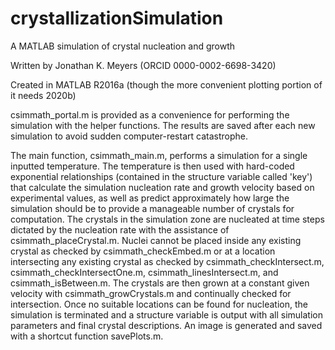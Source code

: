 # crystallizationSimulation
A MATLAB simulation of crystal nucleation and growth

Written by Jonathan K. Meyers (ORCID 0000-0002-6698-3420)

Created in MATLAB R2016a (though the more convenient plotting portion of it needs 2020b)


csimmath_portal.m is provided as a convenience for performing the simulation with the helper functions. The results are saved after each new simulation to avoid sudden computer-restart catastrophe.

The main function, csimmath_main.m, performs a simulation for a single inputted temperature. The temperature is then used with hard-coded exponential relationships (contained in the structure variable called 'key') that calculate the simulation nucleation rate and growth velocity based on experimental values, as well as predict approximately how large the simulation should be to provide a manageable number of crystals for computation. The crystals in the simulation zone are nucleated at time steps dictated by the nucleation rate with the assistance of csimmath_placeCrystal.m. Nuclei cannot be placed inside any existing crystal as checked by csimmath_checkEmbed.m or at a location intersecting any existing crystal as checked by csimmath_checkIntersect.m, csimmath_checkIntersectOne.m, csimmath_linesIntersect.m, and csimmath_isBetween.m. The crystals are then grown at a constant given velocity with csimmath_growCrystals.m and continually checked for intersection. Once no suitable locations can be found for nucleation, the simulation is terminated and a structure variable is output with all simulation parameters and final crystal descriptions. An image is generated and saved with a shortcut function savePlots.m.

